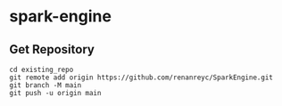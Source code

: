 # spark-engine

## Get Repository

```
cd existing_repo
git remote add origin https://github.com/renanreyc/SparkEngine.git
git branch -M main
git push -u origin main
```
